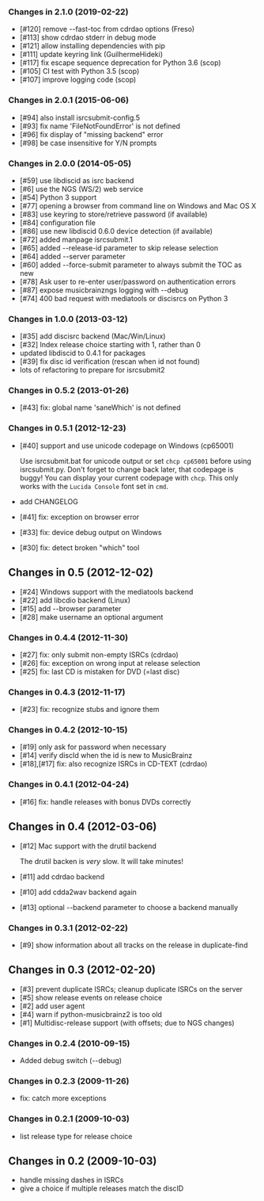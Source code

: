 ### Changes in 2.1.0 (2019-02-22)
 * [#120] remove --fast-toc from cdrdao options (Freso)
 * [#113] show cdrdao stderr in debug mode
 * [#121] allow installing dependencies with pip
 * [#111] update keyring link (GuilhermeHideki)
 * [#117] fix escape sequence deprecation for Python 3.6 (scop)
 * [#105] CI test with Python 3.5 (scop)
 * [#107] improve logging code (scop)

### Changes in 2.0.1 (2015-06-06)
 * [#94] also install isrcsubmit-config.5
 * [#93] fix name 'FileNotFoundError' is not defined
 * [#96] fix display of "missing backend" error
 * [#98] be case insensitive for Y/N prompts

### Changes in 2.0.0 (2014-05-05)
 * [#59] use libdiscid as isrc backend
 * [#6] use the NGS (WS/2) web service
 * [#54] Python 3 support
 * [#77] opening a browser from command line on Windows and Mac OS X
 * [#83] use keyring to store/retrieve password (if available)
 * [#84] configuration file
 * [#86] use new libdiscid 0.6.0 device detection (if available)
 * [#72] added manpage isrcsubmit.1
 * [#65] added --release-id parameter to skip release selection
 * [#64] added --server parameter
 * [#60] added --force-submit parameter to always submit the TOC as new
 * [#78] Ask user to re-enter user/password on authentication errors
 * [#87] expose musicbrainzngs logging with --debug
 * [#74] 400 bad request with mediatools or discisrcs on Python 3

### Changes in 1.0.0 (2013-03-12)
 * [#35] add discisrc backend (Mac/Win/Linux)
 * [#32] Index release choice starting with 1, rather than 0
 * updated libdiscid to 0.4.1 for packages
 * [#39] fix disc id verification (rescan when id not found)
 * lots of refactoring to prepare for isrcsubmit2

### Changes in 0.5.2 (2013-01-26)
 * [#43] fix: global name 'saneWhich' is not defined

### Changes in 0.5.1 (2012-12-23)
 * [#40] support and use unicode codepage on Windows (cp65001)

   Use isrcsubmit.bat for unicode output or set `chcp cp65001`
   before using isrcsubmit.py.
   Don't forget to change back later, that codepage is buggy!
   You can display your current codepage with `chcp`.
   This only works with the `Lucida Console` font set in `cmd`.
 * add CHANGELOG
 * [#41] fix: exception on browser error
 * [#33] fix: device debug output on Windows
 * [#30] fix: detect broken "which" tool

## Changes in 0.5 (2012-12-02)
 * [#24] Windows support with the mediatools backend
 * [#22] add libcdio backend (Linux)
 * [#15] add --browser parameter
 * [#28] make username an optional argument


### Changes in 0.4.4 (2012-11-30)
 * [#27] fix: only submit non-empty ISRCs (cdrdao)
 * [#26] fix: exception on wrong input at release selection
 * [#25] fix: last CD is mistaken for DVD (=last disc)

### Changes in 0.4.3 (2012-11-17)
 * [#23] fix: recognize stubs and ignore them

### Changes in 0.4.2 (2012-10-15)
 * [#19] only ask for password when necessary
 * [#14] verify discId when the id is new to MusicBrainz
 * [#18],[#17] fix: also recognize ISRCs in CD-TEXT (cdrdao)

### Changes in 0.4.1 (2012-04-24)
 * [#16] fix: handle releases with bonus DVDs correctly

## Changes in 0.4 (2012-03-06)
 * [#12] Mac support with the drutil backend

   The drutil backen is *very* slow.
   It will take minutes!
 * [#11] add cdrdao backend
 * [#10] add cdda2wav backend again
 * [#13] optional --backend parameter to choose a backend manually


### Changes in 0.3.1 (2012-02-22)
 * [#9] show information about all tracks on the release in duplicate-find

## Changes in 0.3 (2012-02-20)
 * [#3] prevent duplicate ISRCs; cleanup duplicate ISRCs on the server
 * [#5] show release events on release choice
 * [#2] add user agent
 * [#4] warn if python-musicbrainz2 is too old
 * [#1] Multidisc-release support (with offsets; due to NGS changes)

### Changes in 0.2.4 (2010-09-15)
 * Added debug switch (--debug)

### Changes in 0.2.3 (2009-11-26)
 * fix: catch more exceptions

### Changes in 0.2.1 (2009-10-03)
 * list release type for release choice

## Changes in 0.2 (2009-10-03)
 * handle missing dashes in ISRCs
 * give a choice if multiple releases match the discID
